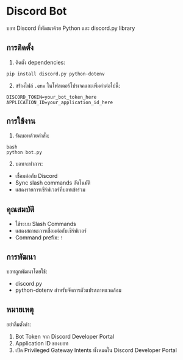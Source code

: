 # Discord Bot

บอท Discord ที่พัฒนาด้วย Python และ discord.py library

## การติดตั้ง

1. ติดตั้ง dependencies:

```bash
pip install discord.py python-dotenv
```

2. สร้างไฟล์ `.env` ในโฟลเดอร์โปรเจคและเพิ่มค่าต่อไปนี้:

```
DISCORD_TOKEN=your_bot_token_here
APPLICATION_ID=your_application_id_here
```


## การใช้งาน

1. รันบอทด้วยคำสั่ง:

```
bash
python bot.py
```

2. บอทจะทำการ:

- เชื่อมต่อกับ Discord
- Sync slash commands อัตโนมัติ
- แสดงรายการเซิร์ฟเวอร์ที่บอทเข้าร่วม

## คุณสมบัติ

- ใช้ระบบ Slash Commands
- แสดงสถานะการเชื่อมต่อกับเซิร์ฟเวอร์
- Command prefix: `!`

## การพัฒนา

บอทถูกพัฒนาโดยใช้:

- discord.py
- python-dotenv สำหรับจัดการตัวแปรสภาพแวดล้อม

## หมายเหตุ

อย่าลืมตั้งค่า:

1. Bot Token จาก Discord Developer Portal
2. Application ID ของบอท
3. เปิด Privileged Gateway Intents ทั้งหมดใน Discord Developer Portal
